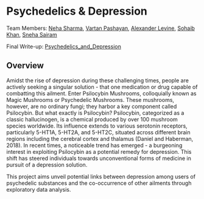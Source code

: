 # Psychedelics & Depression

Team Members: [Neha Sharma](https://github.com/nehasharma732), [Vartan Pashayan](https://github.com/VartanPashayan), [Alexander Levine](https://github.com/alexlevine1220), [Sohaib Khan](https://github.com/SKhan141), [Sneha Sairam](https://github.com/sneha530)

Final Write-up: [Psychedelics_and_Depression](https://github.com/nehasharma732/Psychedelics_and_Depression/blob/main/Psychedelics_and_Depression.ipynb)

## Overview

Amidst the rise of depression during these challenging times, people are actively seeking a singular solution - that one medication or drug capable of combatting this ailment. Enter Psilocybin Mushrooms, colloquially known as Magic Mushrooms or Psychedelic Mushrooms. These mushrooms, however, are no ordinary fungi; they harbor a key component called Psilocybin. But what exactly is Psilocybin? Psilocybin, categorized as a classic hallucinogen, is a chemical produced by over 100 mushroom species worldwide. Its influence extends to various serotonin receptors, particularly 5-HT1A, 5-HT2A, and 5-HT2C, situated across different brain regions including the cerebral cortex and thalamus (Daniel and Haberman, 2018). In recent times, a noticeable trend has emerged - a burgeoning interest in exploiting Psilocybin as a potential remedy for depression. This shift has steered individuals towards unconventional forms of medicine in pursuit of a depression solution. 

This project aims unveil potential links between depression among users of psychedelic substances and the co-occurrence of other ailments through exploratory data analysis.

